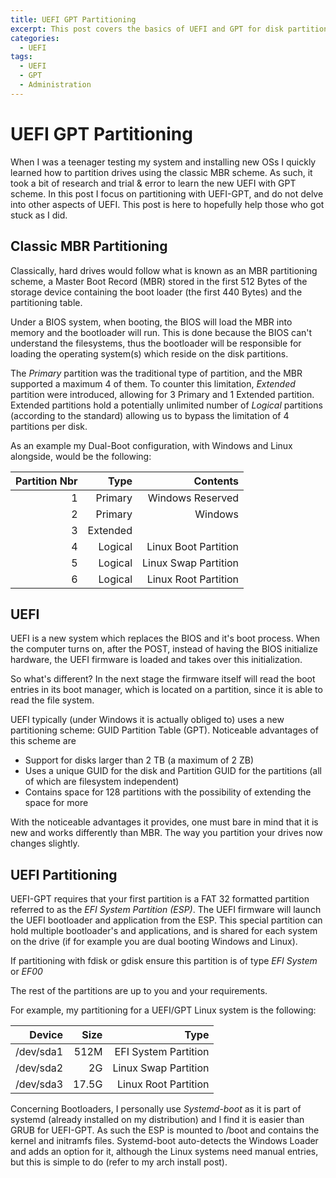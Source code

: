 ```yaml
---
title: UEFI GPT Partitioning
excerpt: This post covers the basics of UEFI and GPT for disk partitioning
categories:
  - UEFI
tags:
  - UEFI
  - GPT
  - Administration
---
```


# UEFI GPT Partitioning

When I was a teenager testing my system and installing new OSs I quickly learned
how to partition drives using the classic MBR scheme. As such, it took a bit of
research and trial & error to learn the new UEFI with GPT scheme. In this post
I focus on partitioning with UEFI-GPT, and do not delve into other aspects of
UEFI. This post is here to hopefully help those who got stuck as I did.

## Classic MBR Partitioning

Classically, hard drives would follow what is known as an MBR partitioning
scheme, a Master Boot Record (MBR) stored in the first 512 Bytes of the storage
device containing the boot loader (the first 440 Bytes) and the partitioning
table.

Under a BIOS system, when booting, the BIOS will load the MBR into memory and
the bootloader will run. This is done because the BIOS can't understand the
filesystems, thus the bootloader will be responsible for loading the operating
system(s) which reside on the disk partitions.

The *Primary* partition was the traditional type of partition, and the MBR
supported a maximum 4 of them. To counter this limitation, *Extended* partition
were introduced, allowing for 3 Primary and 1 Extended partition. Extended
partitions hold a potentially unlimited number of *Logical* partitions
(according to the standard) allowing us to bypass the limitation of 4 partitions
per disk.

As an example my Dual-Boot configuration, with Windows and Linux alongside,
would be the following:

| Partition Nbr | Type | Contents |
|--------------:|-----:|---------:|
| 1             | Primary | Windows Reserved |
| 2             | Primary | Windows          |
| 3             | Extended |  |
| 4             | Logical | Linux Boot Partition |
| 5             | Logical | Linux Swap Partition |
| 6             | Logical | Linux Root Partition |

## UEFI

UEFI is a new system which replaces the BIOS and it's boot process. When the
computer turns on, after the POST, instead of having the BIOS initialize
hardware, the UEFI firmware is loaded and takes over this initialization.

So what's different? In the next stage the firmware itself will read the boot
entries in its boot manager, which is located on a partition, since it is able
to read the file system.

UEFI typically (under Windows it is actually obliged to) uses a new partitioning
scheme: GUID Partition Table (GPT). Noticeable advantages of this scheme are
  * Support for disks larger than 2 TB (a maximum of 2 ZB)
  * Uses a unique GUID for the disk and Partition GUID for the partitions (all
of which are filesystem independent)
  * Contains space for 128 partitions with the possibility of extending the
space for more

With the noticeable advantages it provides, one must bare in mind that it is
new and works differently than MBR. The way you partition your drives now
changes slightly.

## UEFI Partitioning

UEFI-GPT requires that your first partition is a FAT 32 formatted partition
referred to as the *EFI System Partition (ESP)*. The UEFI firmware will launch
the UEFI bootloader and application from the ESP. This special partition can
hold multiple bootloader's and applications, and is shared for each system on
the drive (if for example you are dual booting Windows and Linux).

If partitioning with fdisk or gdisk ensure this partition is of type
*EFI System* or *EF00*

The rest of the partitions are up to you and your requirements.

For example, my partitioning for a UEFI/GPT Linux system is the following:

| Device | Size | Type |
|-------:|-----:|-----:|
| /dev/sda1 | 512M | EFI System Partition |
| /dev/sda2 | 2G | Linux Swap Partition |
| /dev/sda3 | 17.5G | Linux Root Partition |

Concerning Bootloaders, I personally use *Systemd-boot* as it is part of
systemd (already installed on my distribution) and I find it is easier than GRUB
for UEFI-GPT. As such the ESP is mounted to /boot and contains the kernel and
initramfs files. Systemd-boot auto-detects the Windows Loader and adds an option
for it, although the Linux systems need manual entries, but this is simple to do
(refer to my arch install post).
